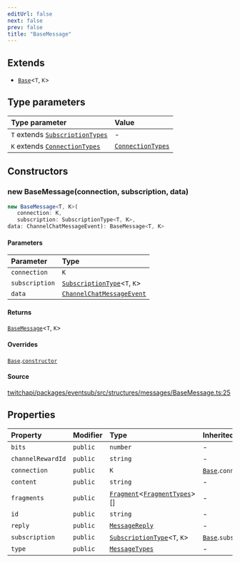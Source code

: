 ```yaml
---
editUrl: false
next: false
prev: false
title: "BaseMessage"
---
```


## Extends

- [`Base`](/api/eventsub/classes/base/)\<`T`, `K`\>

## Type parameters

| Type parameter | Value |
| :------ | :------ |
| `T` extends [`SubscriptionTypes`](/api/eventsub/enumerations/subscriptiontypes/) | - |
| `K` extends [`ConnectionTypes`](/api/eventsub/type-aliases/connectiontypes/) | [`ConnectionTypes`](/api/eventsub/type-aliases/connectiontypes/) |

## Constructors

### new BaseMessage(connection, subscription, data)

```ts
new BaseMessage<T, K>(
   connection: K, 
   subscription: SubscriptionType<T, K>, 
data: ChannelChatMessageEvent): BaseMessage<T, K>
```

#### Parameters

| Parameter | Type |
| :------ | :------ |
| `connection` | `K` |
| `subscription` | [`SubscriptionType`](/api/eventsub/type-aliases/subscriptiontype/)\<`T`, `K`\> |
| `data` | [`ChannelChatMessageEvent`](/api/eventsub/interfaces/channelchatmessageevent/) |

#### Returns

[`BaseMessage`](/api/eventsub/classes/basemessage/)\<`T`, `K`\>

#### Overrides

[`Base`](/api/eventsub/classes/base/).[`constructor`](/api/eventsub/classes/base/#constructors)

#### Source

[twitchapi/packages/eventsub/src/structures/messages/BaseMessage.ts:25](https://github.com/pablornc/twitchapi//blob/f8a75ccd701e54db4c91e2b0128974da23f25d14/packages/eventsub/src/structures/messages/BaseMessage.ts#L25)

## Properties

| Property | Modifier | Type | Inherited from |
| :------ | :------ | :------ | :------ |
| `bits` | `public` | `number` | - |
| `channelRewardId` | `public` | `string` | - |
| `connection` | `public` | `K` | [`Base`](/api/eventsub/classes/base/).`connection` |
| `content` | `public` | `string` | - |
| `fragments` | `public` | [`Fragment`](/api/eventsub/classes/fragment/)\<[`FragmentTypes`](/api/eventsub/type-aliases/fragmenttypes/)\>[] | - |
| `id` | `public` | `string` | - |
| `reply` | `public` | [`MessageReply`](/api/eventsub/classes/messagereply/) | - |
| `subscription` | `public` | [`SubscriptionType`](/api/eventsub/type-aliases/subscriptiontype/)\<`T`, `K`\> | [`Base`](/api/eventsub/classes/base/).`subscription` |
| `type` | `public` | [`MessageTypes`](/api/eventsub/type-aliases/messagetypes/) | - |
